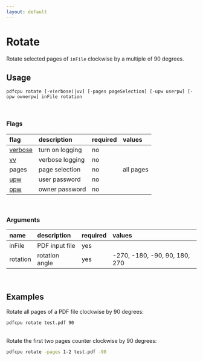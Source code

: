 ```yaml
---
layout: default
---
```


# Rotate

Rotate selected pages of `inFile` clockwise by a multiple of 90 degrees.

## Usage

```
pdfcpu rotate [-v(erbose)|vv] [-pages pageSelection] [-upw userpw] [-opw ownerpw] inFile rotation
```

<br>

### Flags

| flag                             | description     | required | values
|:---------------------------------|:----------------|:---------|:------
| [verbose](../getting_started.md) | turn on logging | no
| [vv](../getting_started.md)      | verbose logging | no
| pages                            | page selection  | no       | all pages
| [upw](../getting_started.md)     | user password   | no
| [opw](../getting_started.md)     | owner password  | no

<br>

### Arguments

| name         | description    | required | values
|:-------------|:---------------|:---------|:-
| inFile       | PDF input file | yes
| rotation     | rotation angle | yes      | -270, -180, -90, 90, 180, 270

<br>

## Examples

Rotate all pages of a PDF file clockwise by 90 degrees:

```sh
pdfcpu rotate test.pdf 90
```

<br>
Rotate the first two pages counter clockwise by 90 degrees:

```sh
pdfcpu rotate -pages 1-2 test.pdf -90
```